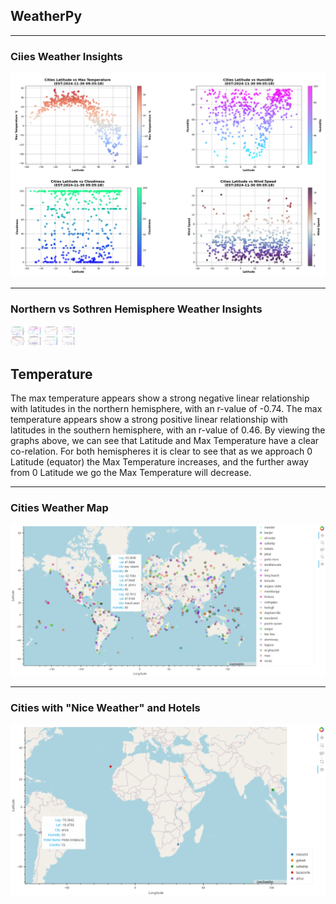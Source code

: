 ## WeatherPy
---
### Ciies Weather Insights
![image](https://github.com/Saurabh-Lakhanpal/python-api-challenge/blob/main/WeatherPy/output_data/CityPlots.png)
___
### Northern vs Sothren Hemisphere Weather Insights

<img src="https://github.com/Saurabh-Lakhanpal/python-api-challenge/blob/main/WeatherPy/output_data/NorthHemiPlots.png" width="50 vw"/> <img src="https://github.com/Saurabh-Lakhanpal/python-api-challenge/blob/main/WeatherPy/output_data/SouthHemiPlots.png" width="50 %"/> 

## Temperature 
The max temperature appears show a strong negative linear relationship with latitudes in the northern hemisphere, with an r-value of -0.74. The max temperature appears show a strong positive linear relationship with latitudes in the southern hemisphere, with an r-value of 0.46.
By viewing the graphs above, we can see that Latitude and Max Temperature have a clear co-relation. For both hemispheres it is clear to see that as we approach 0 Latitude (equator) the Max Temperature increases, and the further away from 0 Latitude we go the Max Temperature will decrease.
___
### Cities Weather Map
![image](https://github.com/Saurabh-Lakhanpal/python-api-challenge/blob/main/WeatherPy/output_data/CitiesWeatherMap.png)
___
### Cities with "Nice Weather" and Hotels
![image](https://github.com/Saurabh-Lakhanpal/python-api-challenge/blob/main/WeatherPy/output_data/HotelsMap.png)
